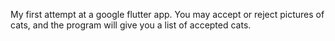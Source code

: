 My first attempt at a google flutter app.
You may accept or reject pictures of cats, and the program will give you a list of accepted cats.
